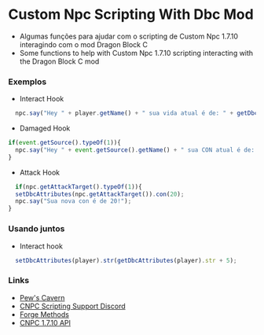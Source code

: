 # Custom Npc Scripting With Dbc Mod
* Algumas funções para ajudar com o scripting de Custom Npc 1.7.10 interagindo com o mod Dragon Block C 
* Some functions to help with Custom Npc 1.7.10 scripting interacting with the Dragon Block C mod

### Exemplos

* Interact Hook
```js
  npc.say("Hey " + player.getName() + " sua vida atual é de: " + getDbcHealth(player));
```

* Damaged Hook
```js
if(event.getSource().typeOf(1)){
  npc.say("Hey " + event.getSource().getName() + " sua CON atual é de: " + getDbcAttributes(event.getSource()).con); 
}
```

* Attack Hook
```js
  if(npc.getAttackTarget().typeOf(1)){
  setDbcAttributes(npc.getAttackTarget()).con(20);
  npc.say("Sua nova con é de 20!");
}
```

### Usando juntos

* Interact hook
```js
  setDbcAttributes(player).str(getDbcAttributes(player).str + 5);
```

### Links 

* [Pew's Cavern](https://customnpcscripts.com/pew)
* [CNPC Scripting Support Discord](https://discord.gg/4a24F2z)
* [Forge Methods](https://github.com/KevyPorter/Minecraft-Forge-Utils)
* [CNPC 1.7.10 API](http://www.kodevelopment.nl/customnpcs/api/1.7.10/)

